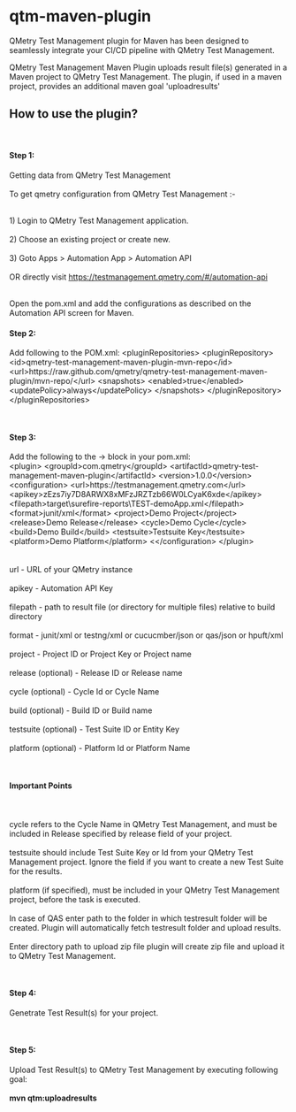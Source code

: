 <h1>qtm-maven-plugin</h1>
QMetry Test Management plugin for Maven has been designed to seamlessly integrate your CI/CD pipeline with QMetry Test Management.

QMetry Test Management Maven Plugin uploads result file(s) generated in a Maven project to QMetry Test Management. The plugin, if used in a maven project, provides an additional maven goal 'uploadresults'

<h2>How to use the plugin?</h2>

<p><br><h4>Step 1:</h4>Getting data from QMetry Test Management</br>
<br>To get qmetry configuration from QMetry Test Management :-</br>

<br>1) Login to QMetry Test Management application.</br>
<br>2) Choose an existing project or create new.</br>
<br>3) Goto Apps > Automation App > Automation API</br>
<br>OR directly visit https://testmanagement.qmetry.com/#/automation-api</br>

<br>Open the pom.xml and add the configurations as described on the Automation API screen for Maven.</br> </p>

<p><h4>Step 2:</h4>Add following to the POM.xml:
&lt;pluginRepositories&gt;
    <t>&lt;pluginRepository&gt;</t>
        &lt;id&gt;qmetry-test-management-maven-plugin-mvn-repo&lt;/id&gt;
        &lt;url&gt;https://raw.github.com/qmetry/qmetry-test-management-maven-plugin/mvn-repo/&lt;/url&gt;
        &lt;snapshots&gt;
            &lt;enabled>true&lt;/enabled&gt;
            &lt;updatePolicy&gt;always&lt;/updatePolicy&gt;
        &lt;/snapshots&gt;
    &lt;/pluginRepository&gt;
&lt;/pluginRepositories&gt;
</p>

<p><br><h4>Step 3:</h4>Add the following to the <build> -> <plugins> block in your pom.xml:</br>
&lt;plugin&gt;
	&lt;groupId&gt;com.qmetry&lt;/groupId&gt;
	&lt;artifactId&gt;qmetry-test-management-maven-plugin&lt;/artifactId&gt;
	&lt;version&gt;1.0.0&lt;/version&gt;
	&lt;configuration&gt;
		&lt;url&gt;https://testmanagement.qmetry.com&lt;/url&gt;
		&lt;apikey&gt;zEzs7iy7D8ARWX8xMFzJRZTzb66W0LCyaK6xde&lt;/apikey&gt;
		&lt;filepath&gt;target\surefire-reports\TEST-demoApp.xml&lt;/filepath&gt;
		&lt;format&gt;junit/xml&lt;/format&gt;
		&lt;project&gt;Demo Project&lt;/project&gt;
		&lt;release&gt;Demo Release&lt;/release&gt;
		&lt;cycle&gt;Demo Cycle&lt;/cycle&gt;
		&lt;build&gt;Demo Build&lt;/build&gt;
		&lt;testsuite&gt;Testsuite Key&lt;/testsuite&gt;
		&lt;platform&gt;Demo Platform&lt;/platform&gt;
	<&lt;/configuration&gt;
&lt;/plugin&gt;
<br></br>
<br>url - URL of your QMetry instance</br>
<br>apikey - Automation API Key</br>
<br>filepath - path to result file (or directory for multiple files) relative to build directory</br>
<br>format - junit/xml or testng/xml or cucucmber/json or qas/json or hpuft/xml</br>
<br>project - Project ID or Project Key or Project name</br>
<br>release (optional) - Release ID or Release name</br>
<br>cycle (optional) - Cycle Id or Cycle Name</br>
<br>build (optional) - Build ID or Build name</br>
<br>testsuite (optional) - Test Suite ID or Entity Key</br>
<br>platform (optional) - Platform Id or Platform Name</br>

<br><h4>Important Points</h4></br>
<br>cycle refers to the Cycle Name in QMetry Test Management, and must be included in Release specified by release field of your project.</br>
<br>testsuite should include Test Suite Key or Id from your QMetry Test Management project. Ignore the field if you want to create a new Test Suite for the results.</br>
<br>platform (if specified), must be included in your QMetry Test Management project, before the task is executed.</br>
<br>In case of QAS enter path to the folder in which testresult folder will be created. Plugin will automatically fetch testresult folder and upload results.</br>
<br>Enter directory path to upload zip file plugin will create zip file and upload it to QMetry Test Management.</br></p>

<p><br><h4>Step 4:</h4>Genetrate Test Result(s) for your project.</br></p>

<p><br><h4>Step 5:</h4>Upload Test Result(s) to QMetry Test Management by executing following goal:</br>
<br><b>mvn qtm:uploadresults<b></br></p> 
